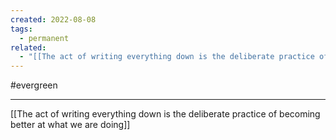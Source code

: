 ```yaml
---
created: 2022-08-08
tags:
  - permanent
related:
  - "[[The act of writing everything down is the deliberate practice of becoming better at what we are doing]]"
---
```

#evergreen 

___
[[The act of writing everything down is the deliberate practice of becoming better at what we are doing]]

